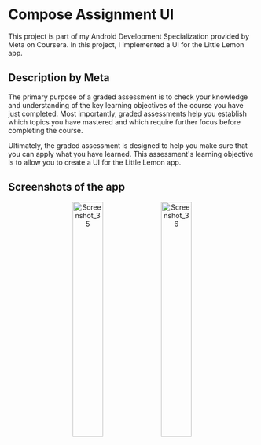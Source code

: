 # Compose Assignment UI
This project is part of my Android Development Specialization provided by Meta on Coursera. In this project, I implemented a UI for the Little Lemon app.

## Description by Meta
The primary purpose of a graded assessment is to check your knowledge and understanding of the key learning objectives of the course you have just completed. Most importantly, graded assessments help you establish which topics you have mastered and which require further focus before completing the course. 

Ultimately, the graded assessment is designed to help you make sure that you can apply what you have learned. This assessment's learning objective is to allow you to create a UI for the Little Lemon app.
## Screenshots of the app

<div align="center">
<img width="35%" alt="Screenshot_35" src="https://user-images.githubusercontent.com/92806557/234416508-fcceccce-77c0-499a-8c70-ff5a80077e12.png">
<img width="35%" alt="Screenshot_36" src="https://user-images.githubusercontent.com/92806557/234416510-b0aa3c30-f487-4661-8364-2dfb4b83f33f.png">
</div>
